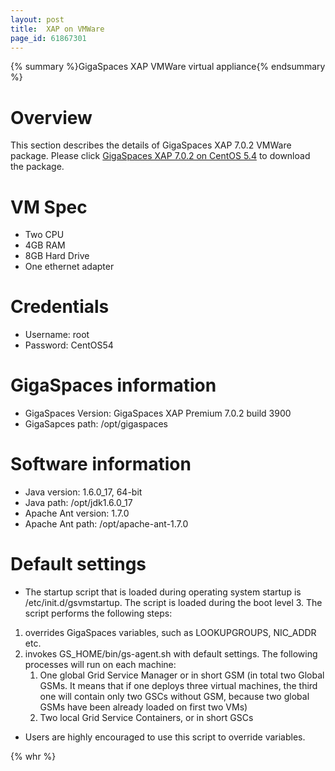 ```yaml
---
layout: post
title:  XAP on VMWare
page_id: 61867301
---
```


{% summary %}GigaSpaces XAP VMWare virtual appliance{% endsummary %}

# Overview

This section describes the details of GigaSpaces XAP 7.0.2 VMWare package. Please click [GigaSpaces XAP 7.0.2 on CentOS 5.4](http://www.gigaspaces.com/tempfiles/VMWare-Packages/GigaSpaces-XAP7.0.2-CentOS5.4.zip) to download the package.

# VM Spec

- Two CPU
- 4GB RAM
- 8GB Hard Drive
- One ethernet adapter

# Credentials

- Username: root
- Password: CentOS54

# GigaSpaces information

- GigaSpaces Version: GigaSpaces XAP Premium 7.0.2 build 3900
- GigaSapces path: /opt/gigaspaces

# Software information

	

- Java version: 1.6.0_17, 64-bit
- Java path: /opt/jdk1.6.0_17
- Apache Ant version: 1.7.0
- Apache Ant path: /opt/apache-ant-1.7.0

# Default settings

- The startup script that is loaded during operating system startup is  /etc/init.d/gsvmstartup. The script is loaded during the boot level 3. The script performs the following steps:

1. overrides GigaSpaces variables, such as LOOKUPGROUPS, NIC_ADDR etc.
1. invokes GS_HOME/bin/gs-agent.sh with default settings. The following processes will run on each machine:
    1. One global Grid Service Manager  or in short GSM (in total two Global GSMs. It means that if one deploys three virtual machines, the third one will contain only two GSCs without GSM, because two global GSMs have been  already loaded on first two VMs)
    1. Two local Grid Service Containers, or in short GSCs

- Users are highly encouraged to use this script to override variables.

{% whr %}
